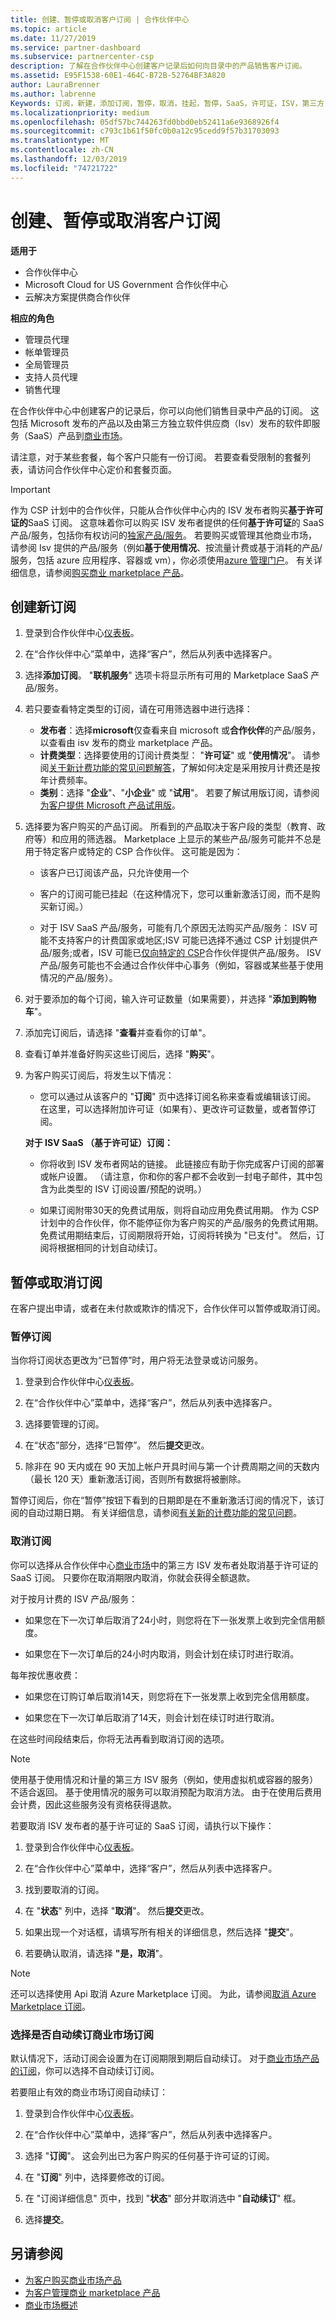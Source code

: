 ```yaml
---
title: 创建、暂停或取消客户订阅 | 合作伙伴中心
ms.topic: article
ms.date: 11/27/2019
ms.service: partner-dashboard
ms.subservice: partnercenter-csp
description: 了解在合作伙伴中心创建客户记录后如何向目录中的产品销售客户订阅。
ms.assetid: E95F1538-60E1-464C-B72B-52764BF3A820
author: LauraBrenner
ms.author: labrenne
Keywords: 订阅，新建，添加订阅，暂停，取消，挂起，暂停，SaaS，许可证，ISV，第三方
ms.localizationpriority: medium
ms.openlocfilehash: 05df57bc744263fd0bbd0eb52411a6e9368926f4
ms.sourcegitcommit: c793c1b61f50fc0b0a12c95cedd9f57b31703093
ms.translationtype: MT
ms.contentlocale: zh-CN
ms.lasthandoff: 12/03/2019
ms.locfileid: "74721722"
---
```

# <a name="create-suspend-or-cancel-customer-subscriptions"></a>创建、暂停或取消客户订阅

**适用于**

-  合作伙伴中心
-  Microsoft Cloud for US Government 合作伙伴中心
-  云解决方案提供商合作伙伴

**相应的角色**

- 管理员代理
- 帐单管理员
- 全局管理员
- 支持人员代理
- 销售代理

在合作伙伴中心中创建客户的记录后，你可以向他们销售目录中产品的订阅。 这包括 Microsoft 发布的产品以及由第三方独立软件供应商（Isv）发布的软件即服务（SaaS）产品到[商业市场](https://azuremarketplace.microsoft.com/marketplace)。 

请注意，对于某些套餐，每个客户只能有一份订阅。 若要查看受限制的套餐列表，请访问合作伙伴中心定价和套餐页面。

>[!IMPORTANT]
作为 CSP 计划中的合作伙伴，只能从合作伙伴中心内的 ISV 发布者购买**基于许可证的**SaaS 订阅。 这意味着你可以购买 ISV 发布者提供的任何**基于许可证**的 SaaS 产品/服务，包括你有权访问的[独家产品/服务](csp-commercial-marketplace-discover.md#learn-about-marketplace-exclusive-offers)。 若要购买或管理其他商业市场，请参阅 Isv 提供的产品/服务（例如**基于使用情况**、按流量计费或基于消耗的产品/服务，包括 azure 应用程序、容器或 vm），你必须使用[azure 管理门户](https://portal.azure.com/)。 有关详细信息，请参阅[购买商业 marketplace 产品](csp-commercial-marketplace-purchase.md)。

## <a name="create-a-new-subscription"></a>创建新订阅

1. 登录到合作伙伴中心[仪表板](https://partner.microsoft.com/dashboard)。

2. 在“合作伙伴中心”菜单中，选择“客户”，然后从列表中选择客户。

3. 选择**添加订阅**。 "**联机服务**" 选项卡将显示所有可用的 Marketplace SaaS 产品/服务。

4. 若只要查看特定类型的订阅，请在可用筛选器中进行选择：
   - **发布者**：选择**microsoft**仅查看来自 microsoft 或**合作伙伴**的产品/服务，以查看由 isv 发布的商业 marketplace 产品。
   - **计费类型**：选择要使用的订阅计费类型： "**许可证**" 或 "**使用情况**"。 请参阅[关于新计费功能的常见问题解答](faq-about-new-billing-features.md)，了解如何决定是采用按月计费还是按年计费频率。
   - **类别**：选择 "**企业**"、"**小企业**" 或 "**试用**"。 若要了解试用版订阅，请参阅[为客户提供 Microsoft 产品试用版](offer-your-customers-trials-of-microsoft-products.md)。

5. 选择要为客户购买的产品订阅。 所看到的产品取决于客户段的类型（教育、政府等）和应用的筛选器。 Marketplace 上显示的某些产品/服务可能并不总是用于特定客户或特定的 CSP 合作伙伴。 这可能是因为：

    - 该客户已订阅该产品，只允许使用一个

    - 客户的订阅可能已挂起（在这种情况下，您可以重新激活订阅，而不是购买新订阅。）
    
    - 对于 ISV SaaS 产品/服务，可能有几个原因无法购买产品/服务： ISV 可能不支持客户的计费国家或地区;ISV 可能已选择不通过 CSP 计划提供产品/服务;或者，ISV 可能已[仅向特定的 CSP](csp-commercial-marketplace-discover.md#learn-about-marketplace-exclusive-offers)合作伙伴提供产品/服务。 ISV 产品/服务可能也不会通过合作伙伴中心事务（例如，容器或某些基于使用情况的产品/服务）。  

6. 对于要添加的每个订阅，输入许可证数量（如果需要），并选择 "**添加到购物车**"。

7. 添加完订阅后，请选择 "**查看**并查看你的订单"。

8. 查看订单并准备好购买这些订阅后，选择 "**购买**"。

9. 为客户购买订阅后，将发生以下情况：

    - 您可以通过从该客户的 "**订阅**" 页中选择订阅名称来查看或编辑该订阅。 在这里，可以选择附加许可证（如果有）、更改许可证数量，或者暂停订阅。

    **对于 ISV SaaS （基于许可证）订阅：**
    - 你将收到 ISV 发布者网站的链接。 此链接应有助于你完成客户订阅的部署或帐户设置。 （请注意，你和你的客户都不会收到一封电子邮件，其中包含为此类型的 ISV 订阅设置/预配的说明。）
    
    - 如果订阅附带30天的免费试用版，则将自动应用免费试用期。 作为 CSP 计划中的合作伙伴，你不能停征你为客户购买的产品/服务的免费试用期。 免费试用期结束后，订阅期限将开始，订阅将转换为 "已支付"。 然后，订阅将根据相同的计划自动续订。

## <a name="suspend-or-cancel-a-subscription"></a>暂停或取消订阅

在客户提出申请，或者在未付款或欺诈的情况下，合作伙伴可以暂停或取消订阅。

### <a name="suspend-a-subscription"></a>暂停订阅

当你将订阅状态更改为“已暂停”时，用户将无法登录或访问服务。

1. 登录到合作伙伴中心[仪表板](https://partner.microsoft.com/dashboard)。

2. 在“合作伙伴中心”菜单中，选择“客户”，然后从列表中选择客户。

3. 选择要管理的订阅。

4. 在“状态”部分，选择“已暂停”。 然后**提交**更改。

5. 除非在 90 天内或在 90 天加上帐户开具时间与第一个计费周期之间的天数内（最长 120 天）重新激活订阅，否则所有数据将被删除。

暂停订阅后，你在“暂停”按钮下看到的日期即是在不重新激活订阅的情况下，该订阅的自动过期日期。 有关详细信息，请参阅[有关新的计费功能的常见问题](faq-about-new-billing-features.md)。

### <a name="cancel-a-subscription"></a>取消订阅

你可以选择从合作伙伴中心[商业市场](csp-commercial-marketplace-overview.md)中的第三方 ISV 发布者处取消基于许可证的 SaaS 订阅。 只要你在取消期限内取消，你就会获得全额退款。

对于按月计费的 ISV 产品/服务：

- 如果您在下一次订单后取消了24小时，则您将在下一张发票上收到完全信用额度。

- 如果您在下一次订单后的24小时内取消，则会计划在续订时进行取消。

每年按优惠收费：

- 如果您在订购订单后取消14天，则您将在下一张发票上收到完全信用额度。

- 如果您在下一次订单后取消了14天，则会计划在续订时进行取消。

在这些时间段结束后，你将无法再看到取消订阅的选项。

> [!NOTE]
> 使用基于使用情况和计量的第三方 ISV 服务（例如，使用虚拟机或容器的服务）不适合返回。 基于使用情况的服务可以取消预配为取消方法。 由于在使用后费用会计费，因此这些服务没有资格获得退款。

若要取消 ISV 发布者的基于许可证的 SaaS 订阅，请执行以下操作：

1. 登录到合作伙伴中心[仪表板](https://partner.microsoft.com/dashboard)。

2. 在“合作伙伴中心”菜单中，选择“客户”，然后从列表中选择客户。

3. 找到要取消的订阅。

4. 在 "**状态**" 列中，选择 "**取消**"。 然后**提交**更改。

5. 如果出现一个对话框，请填写所有相关的详细信息，然后选择 "**提交**"。

6. 若要确认取消，请选择 **"是，取消**"。

> [!NOTE]
> 还可以选择使用 Api 取消 Azure Marketplace 订阅。 为此，请参阅[取消 Azure Marketplace 订阅](https://docs.microsoft.com/partner-center/develop/cancel-an-azure-marketplace-subscription)。

### <a name="choose-whether-to-automatically-renew-a-commercial-marketplace-subscription"></a>选择是否自动续订商业市场订阅

默认情况下，活动订阅会设置为在订阅期限到期后自动续订。 对于[商业市场产品的订阅](csp-commercial-marketplace-overview.md)，你可以选择不自动续订订阅。

若要阻止有效的商业市场订阅自动续订：

1. 登录到合作伙伴中心[仪表板](https://partner.microsoft.com/dashboard)。

2. 在“合作伙伴中心”菜单中，选择“客户”，然后从列表中选择客户。

3.  选择 "**订阅**"。 这会列出已为客户购买的任何基于许可证的订阅。

4.  在 "**订阅**" 列中，选择要修改的订阅。

5. 在 "订阅详细信息" 页中，找到 "**状态**" 部分并取消选中 "**自动续订**" 框。 

6. 选择**提交**。

## <a name="see-also"></a>另请参阅

- [为客户购买商业市场产品](csp-commercial-marketplace-purchase.md)
- [为客户管理商业 marketplace 产品](csp-commercial-marketplace-manage.md)
- [商业市场概述](csp-commercial-marketplace-overview.md)



